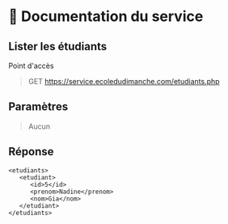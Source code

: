 # 📖 Documentation du service 
## Lister les étudiants
Point d'accès
> GET https://service.ecoledudimanche.com/etudiants.php  

## Paramètres
> Aucun

## Réponse
```
<etudiants>
   <etudiant>
      <id>5</id>
      <prenom>Nadine</prenom>
      <nom>Gia</nom>
   </etudiant>
</etudiants>
```
